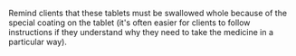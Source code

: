 Remind clients that these tablets must be swallowed whole because of the special coating on the tablet (it's often easier for clients to follow instructions if they understand why they need to take the medicine in a particular way).
